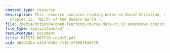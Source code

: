 ```yaml
---
content_type: resource
description: This resource contains reading notes on David Christian, maps of time,
  chapter 13, "Birth of the Modern World.".
file: /media/https%3A/open-learning-course-data-rc.s3.amazonaws.com/sts-007-technology-in-history-fall-2010/ab5d12bae31d048a71105f908f8a6719_MITSTS_007F10_read15.pdf
file_type: application/pdf
resourcetype: Document
title: MITSTS_007F10_read15.pdf
uid: ab5d12ba-e31d-048a-7110-5f908f8a6719
---
```

